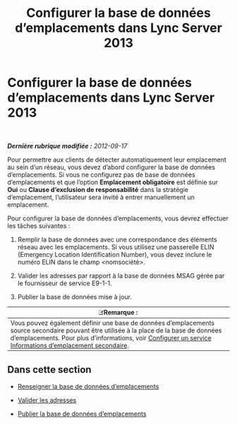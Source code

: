 ﻿---
title: Configurer la base de données d’emplacements dans Lync Server 2013
TOCTitle: Configurer la base de données d’emplacements dans Lync Server 2013
ms:assetid: 8544be31-6958-47ef-b926-fdc80d56191c
ms:mtpsurl: https://technet.microsoft.com/fr-fr/library/Gg398679(v=OCS.15)
ms:contentKeyID: 49297949
ms.date: 05/20/2016
mtps_version: v=OCS.15
ms.translationtype: HT
---

# Configurer la base de données d’emplacements dans Lync Server 2013

 

_**Dernière rubrique modifiée :** 2012-09-17_

Pour permettre aux clients de détecter automatiquement leur emplacement au sein d’un réseau, vous devez d’abord configurer la base de données d’emplacements. Si vous ne configurez pas de base de données d’emplacements et que l’option **Emplacement obligatoire** est définie sur **Oui** ou **Clause d’exclusion de responsabilité** dans la stratégie d’emplacement, l’utilisateur sera invité à entrer manuellement un emplacement.

Pour configurer la base de données d’emplacements, vous devrez effectuer les tâches suivantes :

1.  Remplir la base de données avec une correspondance des éléments réseau avec les emplacements. Si vous utilisez une passerelle ELIN (Emergency Location Identification Number), vous devez inclure le numéro ELIN dans le champ \<nomsociété\>.

2.  Valider les adresses par rapport à la base de données MSAG gérée par le fournisseur de service E9-1-1.

3.  Publier la base de données mise à jour.

<table>
<thead>
<tr class="header">
<th><img src="images/Gg398920.note(OCS.15).gif" title="note" alt="note" />Remarque :</th>
</tr>
</thead>
<tbody>
<tr class="odd">
<td>Vous pouvez également définir une base de données d’emplacements source secondaire pouvant être utilisée à la place de la base de données d’emplacements. Pour plus d’informations, voir <a href="lync-server-2013-configure-a-secondary-location-information-service.md">Configurer un service Informations d’emplacement secondaire</a>.</td>
</tr>
</tbody>
</table>


## Dans cette section

  - [Renseigner la base de données d’emplacements](lync-server-2013-populate-the-location-database.md)

  - [Valider les adresses](lync-server-2013-validate-addresses.md)

  - [Publier la base de données d’emplacements](lync-server-2013-publish-the-location-database.md)

